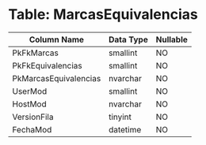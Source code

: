 # Table: MarcasEquivalencias

| Column Name | Data Type | Nullable |
|-------------|-----------|----------|
| PkFkMarcas | smallint | NO |
| PkFkEquivalencias | smallint | NO |
| PkMarcasEquivalencias | nvarchar | NO |
| UserMod | smallint | NO |
| HostMod | nvarchar | NO |
| VersionFila | tinyint | NO |
| FechaMod | datetime | NO |
